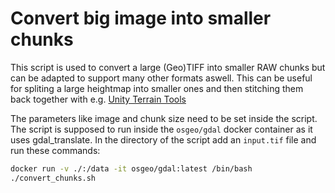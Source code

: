 # Convert big image into smaller chunks

This script is used to convert a large (Geo)TIFF into smaller RAW chunks but can be adapted to support many other formats aswell. This can be useful for spliting a large heightmap into smaller ones and then stitching them back together with e.g. [Unity Terrain Tools](https://docs.unity3d.com/Packages/com.unity.terrain-tools@4.0/manual/index.html)

The parameters like image and chunk size need to be set inside the script. The script is supposed to run inside the ``osgeo/gdal`` docker container as it uses gdal_translate. In the directory of the script add an ``input.tif`` file and run these commands:
```sh
docker run -v ./:/data -it osgeo/gdal:latest /bin/bash
./convert_chunks.sh
```

